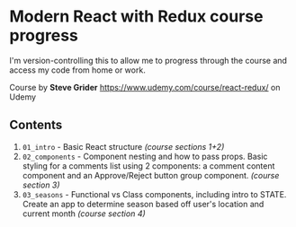 # Modern React with Redux course progress

I'm version-controlling this to allow me to progress through the course and access my code from home or work. 

Course by **Steve Grider** https://www.udemy.com/course/react-redux/ on Udemy

## Contents 

1. `01_intro` - Basic React structure _(course sections 1+2)_
2. `02_components` - Component nesting and how to pass props. Basic styling for a comments list using 2 components: a comment content component and an Approve/Reject button group component. _(course section 3)_
3. `03_seasons` - Functional vs Class components, including intro to STATE. Create an app to determine season based off user's location and current month _(course section 4)_